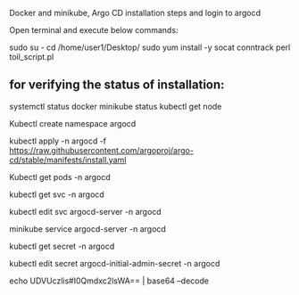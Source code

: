 Docker and minikube, Argo CD installation steps and login to argocd

Open terminal and execute below commands:



sudo su -
cd /home/user1/Desktop/
sudo yum install -y socat conntrack
perl toil_script.pl

 
 
for verifying the status of installation:
----------------------------------------------
 
systemctl status docker
minikube status
kubectl get node

Kubectl create namespace argocd 
 
kubectl apply -n argocd -f https://raw.githubusercontent.com/argoproj/argo-cd/stable/manifests/install.yaml
 
Kubectl get pods -n argocd
 
kubectl get svc -n argocd
 
kubectl edit svc argocd-server -n argocd 
 
minikube service argocd-server -n argocd 
 
kubectl get secret -n argocd
 
kubectl edit secret argocd-initial-admin-secret -n argocd
 
echo UDVUczlis#I0Qmdxc2lsWA== | base64 –decode
 
